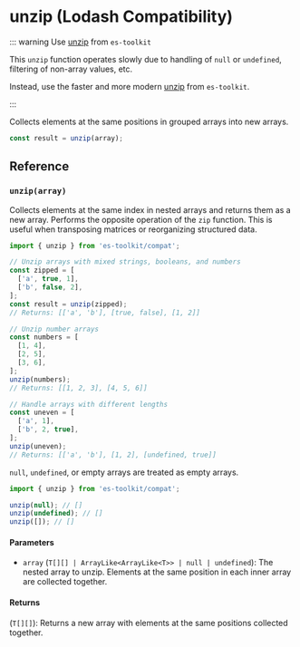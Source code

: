 # unzip (Lodash Compatibility)

::: warning Use [unzip](../../array/unzip.md) from `es-toolkit`

This `unzip` function operates slowly due to handling of `null` or `undefined`, filtering of non-array values, etc.

Instead, use the faster and more modern [unzip](../../array/unzip.md) from `es-toolkit`.

:::

Collects elements at the same positions in grouped arrays into new arrays.

```typescript
const result = unzip(array);
```

## Reference

### `unzip(array)`

Collects elements at the same index in nested arrays and returns them as a new array. Performs the opposite operation of the `zip` function. This is useful when transposing matrices or reorganizing structured data.

```typescript
import { unzip } from 'es-toolkit/compat';

// Unzip arrays with mixed strings, booleans, and numbers
const zipped = [
  ['a', true, 1],
  ['b', false, 2],
];
const result = unzip(zipped);
// Returns: [['a', 'b'], [true, false], [1, 2]]

// Unzip number arrays
const numbers = [
  [1, 4],
  [2, 5],
  [3, 6],
];
unzip(numbers);
// Returns: [[1, 2, 3], [4, 5, 6]]

// Handle arrays with different lengths
const uneven = [
  ['a', 1],
  ['b', 2, true],
];
unzip(uneven);
// Returns: [['a', 'b'], [1, 2], [undefined, true]]
```

`null`, `undefined`, or empty arrays are treated as empty arrays.

```typescript
import { unzip } from 'es-toolkit/compat';

unzip(null); // []
unzip(undefined); // []
unzip([]); // []
```

#### Parameters

- `array` (`T[][] | ArrayLike<ArrayLike<T>> | null | undefined`): The nested array to unzip. Elements at the same position in each inner array are collected together.

#### Returns

(`T[][]`): Returns a new array with elements at the same positions collected together.
